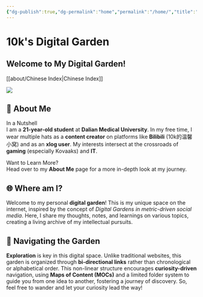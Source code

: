 ```yaml
---
{"dg-publish":true,"dg-permalink":"home","permalink":"/home/","title":"index","pinned":true,"tags":["gardenEntry"],"dgShowLocalGraph":true,"dgEnableSearch":true}
---
```


# 10k's Digital Garden

## Welcome to My Digital Garden!
[[about/Chinese Index\|Chinese Index]]

![](https://10kcos1-1306082059.cos.ap-shanghai.myqcloud.com/pic-1/202310242227423.png)

## 🌱 About Me 

In a Nutshell  
I am a **21-year-old student** at **Dalian Medical University**. In my free time, I wear multiple hats as a **content creator** on platforms like **Bilibili** (10k的温馨小窝) and as an **xlog user**. My interests intersect at the crossroads of **gaming** (especially Kovaaks) and **IT**.

Want to Learn More?  
Head over to my **About Me** page for a more in-depth look at my journey.

## 🌐 Where am I?

Welcome to my personal **digital garden**! This is my unique space on the internet, inspired by the concept of _Digital Gardens in metric-driven social media_. Here, I share my thoughts, notes, and learnings on various topics, creating a living archive of my intellectual pursuits.

## 🧭 Navigating the Garden

**Exploration** is key in this digital space. Unlike traditional websites, this garden is organized through **bi-directional links** rather than chronological or alphabetical order. This non-linear structure encourages **curiosity-driven** navigation, using **Maps of Content (MOCs)** and a limited folder system to guide you from one idea to another, fostering a journey of discovery. So, feel free to wander and let your curiosity lead the way!